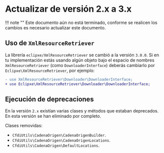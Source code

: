 # Actualizar de versión 2.x a 3.x

!!! note ""
    Este documento aún no está terminado, conforme se realicen los cambios es necesario actualizar este documento.

## Uso de `XmlResourceRetriever`

La librería `eclipxe/XmlResourceRetriever` se cambió a la versión `3.0.0`.
Si en tu implementación estás usando algún objeto bajo el espacio de nombres `XmlResourceRetriever`
(como `DownloaderInterface`) deberás cambiarlo por `Eclipxe\XmlResourceRetriever`, por ejemplo:

```diff
- use XmlResourceRetriever\Downloader\DownloaderInterface;
+ use Eclipxe\XmlResourceRetriever\Downloader\DownloaderInterface;
```

## Ejecución de deprecaciones

En la versión `2.x` existían varias clases y métodos que estaban deprecados.
En esta versión se han eliminado por completo.

Clases removidas:

- `CfdiUtils\CadenaOrigen\CadenaOrigenBuilder`.
- `CfdiUtils\CadenaOrigen\CadenaOrigenLocations`.
- `CfdiUtils\CadenaOrigen\DefaultLocations`.
